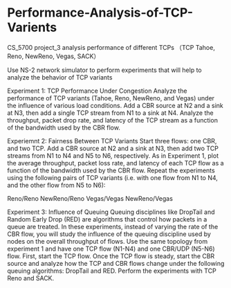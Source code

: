# Performance-Analysis-of-TCP-Varients
CS_5700 project_3 analysis performance of different TCPs （TCP Tahoe, Reno, NewReno, Vegas, SACK）  

Use NS-2 network simulator to perform experiments that will help to analyze the behavior of TCP variants

Experiment 1: TCP Performance Under Congestion
Analyze the performance of TCP variants (Tahoe, Reno, NewReno, and Vegas) under the influence of various load conditions.
Add a CBR source at N2 and a sink at N3, then add a single TCP stream from N1 to a sink at N4. Analyze the throughput, packet drop rate, and latency of the TCP stream as a function of the bandwidth used by the CBR flow. 

Experiemnt 2: Fairness Between TCP Variants
Start three flows: one CBR, and two TCP. Add a CBR source at N2 and a sink at N3, then add two TCP streams from N1 to N4 and N5 to N6, respectively. As in Experiment 1, plot the average throughput, packet loss rate, and latency of each TCP flow as a function of the bandwidth used by the CBR flow. Repeat the experiments using the following pairs of TCP variants (i.e. with one flow from N1 to N4, and the other flow from N5 to N6):

Reno/Reno
NewReno/Reno
Vegas/Vegas
NewReno/Vegas

Experiment 3: Influence of Queuing
Queuing disciplines like DropTail and Random Early Drop (RED) are algorithms that control how packets in a queue are treated. In these experiments, instead of varying the rate of the CBR flow, you will study the influence of the queuing discipline used by nodes on the overall throughput of flows.
Use the same topology from experiment 1 and have one TCP flow (N1-N4) and one CBR/UDP (N5-N6) flow. First, start the TCP flow. Once the TCP flow is steady, start the CBR source and analyze how the TCP and CBR flows change under the following queuing algorithms: DropTail and RED. Perform the experiments with TCP Reno and SACK.

